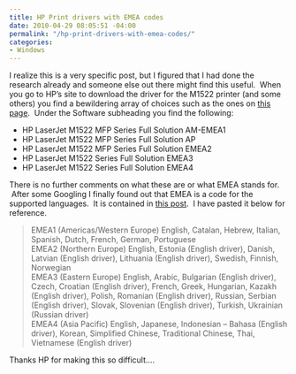 ```yaml
---
title: HP Print drivers with EMEA codes
date: 2010-04-29 08:05:51 -04:00
permalink: "/hp-print-drivers-with-emea-codes/"
categories:
- Windows
---
```


I realize this is a very specific post, but I figured that I had done the research already and someone else out there might find this useful.  When you go to HP’s site to download the driver for the M1522 printer (and some others) you find a bewildering array of choices such as the ones on [this page](http://web.archive.org/web/20110203085002/http://h20000.www2.hp.com/bizsupport/TechSupport/SoftwareIndex.jsp?lang=en&cc=us&prodNameId=3442754&prodTypeId=18972&prodSeriesId=3442750&swLang=8&taskId=135&swEnvOID=4063).  Under the Software subheading you find the following:

  * HP LaserJet M1522 MFP Series Full Solution AM-EMEA1
  * HP LaserJet M1522 MFP Series Full Solution AP
  * HP LaserJet M1522 MFP Series Full Solution EMEA2
  * HP LaserJet M1522 Series Full Solution EMEA3
  * HP LaserJet M1522 Series Full Solution EMEA4

There is no further comments on what these are or what EMEA stands for.  After some Googling I finally found out that EMEA is a code for the supported languages.  It is contained in [this post](http://web.archive.org/web/20110203085002/http://forums11.itrc.hp.com/service/forums/bizsupport/questionanswer.do?admit=109447626+1271720721515+28353475&threadId=1352032).  I have pasted it below for reference.

> <div id="_mcePaste">
>   EMEA1 (Americas/Western Europe) English, Catalan, Hebrew, Italian, Spanish, Dutch, French, German, Portuguese
> </div>
>
> <div id="_mcePaste">
>   EMEA2 (Northern Europe) English, Estonia (English driver), Danish, Latvian (English driver), Lithuania (English driver), Swedish, Finnish, Norwegian
> </div>
>
> <div id="_mcePaste">
>   EMEA3 (Eastern Europe) English, Arabic, Bulgarian (English driver), Czech, Croatian (English driver), French, Greek, Hungarian, Kazakh (English driver), Polish, Romanian (English driver), Russian, Serbian (English driver), Slovak, Slovenian (English driver), Turkish, Ukrainian (Russian driver)
> </div>
> 
> <div id="_mcePaste">
>   EMEA4 (Asia Pacific) English, Japanese, Indonesian – Bahasa (English driver), Korean, Simplified Chinese, Traditional Chinese, Thai, Vietnamese (English driver)
> </div>

Thanks HP for making this so difficult….
